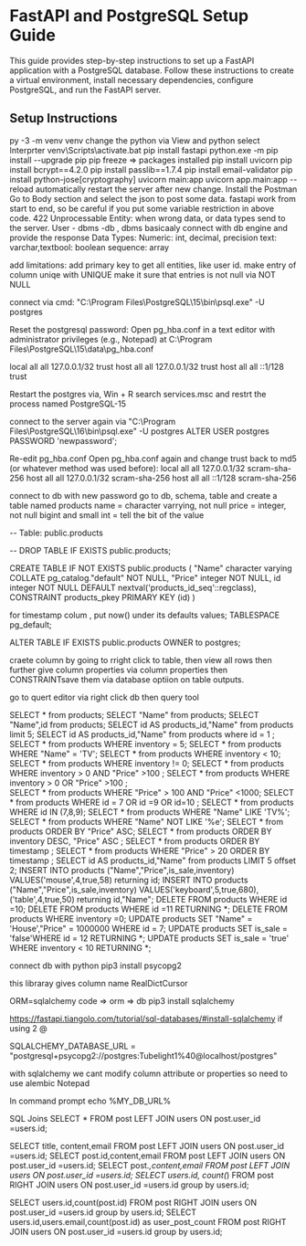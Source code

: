 # FastAPI and PostgreSQL Setup Guide

This guide provides step-by-step instructions to set up a FastAPI application with a PostgreSQL database. Follow these instructions to create a virtual environment, install necessary dependencies, configure PostgreSQL, and run the FastAPI server.

## Setup Instructions

py -3 -m venv venv
change the python via View and python select Interprter
venv\Scripts\activate.bat
pip install fastapi
python.exe -m pip install --upgrade pip
pip freeze => packages installed
pip install uvicorn
pip install bcrypt==4.2.0
pip install passlib==1.7.4
pip install email-validator
pip install python-jose[cryptography]
uvicorn main:app
uvicorn app.main:app --reload automatically restart the server after new change.
Install the Postman
Go to Body section and select the json to post some data.
fastapi work from start to end, so be careful if you put some variable restriction in above code.
422 Unprocessable Entity: when wrong data, or data types send to the server.
User - dbms -db , dbms basicaaly connect with db engine and provide the response
Data Types:
Numeric: int, decimal, precision
text: varchar,textbool: boolean
sequence: array

add limitations:
add primary key to get all entities, like user id.
make entry of column uniqe with UNIQUE
make it sure that entries is not null via NOT NULL


connect via cmd:
"C:\Program Files\PostgreSQL\15\bin\psql.exe" -U postgres

Reset the postgresql password:
Open pg_hba.conf in a text editor with administrator privileges (e.g., Notepad) at C:\Program Files\PostgreSQL\15\data\pg_hba.conf

local    all             all             127.0.0.1/32            trust
host    all             all             127.0.0.1/32            trust
host    all             all             ::1/128                 trust

Restart the postgres via,
Win + R
search services.msc and restrt the process named PostgreSQL-15

connect to the server again via 
"C:\Program Files\PostgreSQL\16\bin\psql.exe" -U postgres
ALTER USER postgres PASSWORD 'newpassword';

Re-edit pg_hba.conf
Open pg_hba.conf again and change trust back to md5 (or whatever method was used before):
local    all             all             127.0.0.1/32           scram-sha-256
host    all             all             127.0.0.1/32            scram-sha-256
host    all             all             ::1/128                 scram-sha-256


connect to db with new password
go to db, schema, table and create a table named products
name = character varrying, not null
price = integer, not null
bigint and small int = tell the bit of the value


-- Table: public.products

-- DROP TABLE IF EXISTS public.products;

CREATE TABLE IF NOT EXISTS public.products
(
    "Name" character varying COLLATE pg_catalog."default" NOT NULL,
    "Price" integer NOT NULL,
    id integer NOT NULL DEFAULT nextval('products_id_seq'::regclass),
    CONSTRAINT products_pkey PRIMARY KEY (id)
)

for timestamp colum , put now() under its defaults values;
TABLESPACE pg_default;

ALTER TABLE IF EXISTS public.products
    OWNER to postgres;


craete column by going to rright click to table, then view all rows
then further give column properties via column properties then CONSTRAINTsave them via database optiion on table outputs.

go to quert editor via right click db then query tool

SELECT * from products;
SELECT "Name" from products;
SELECT "Name",id from products;
SELECT id AS products_id,"Name" from products limit 5;
SELECT id AS products_id,"Name" from products where id = 1 ;
SELECT * from products WHERE inventory = 5;
SELECT * from products WHERE "Name" = 'TV';
SELECT * from products WHERE inventory < 10;
SELECT * from products WHERE inventory != 0;
SELECT * from products WHERE inventory > 0 AND "Price" >100 ;
SELECT * from products WHERE inventory > 0 OR "Price" >100 ;     
SELECT * from products WHERE "Price" > 100 AND "Price" <1000;
SELECT * from products WHERE id = 7 OR id =9 OR id=10 ;
SELECT * from products WHERE id IN (7,8,9);
SELECT * from products WHERE "Name" LIKE 'TV%';
SELECT * from products WHERE "Name" NOT LIKE '%e';
SELECT * from products ORDER BY "Price" ASC;
SELECT * from products ORDER BY inventory DESC, "Price" ASC ;
SELECT * from products ORDER BY timestamp ;
SELECT * from products WHERE "Price" > 20 ORDER BY timestamp ;
SELECT id AS products_id,"Name" from products LIMIT 5 offset 2;
INSERT INTO products ("Name","Price",is_sale,inventory) VALUES('mouse',4,true,58) returning id;
INSERT INTO products ("Name","Price",is_sale,inventory) VALUES('keyboard',5,true,680),('table',4,true,50) returning id,"Name";
DELETE FROM products WHERE id =10;
DELETE FROM products WHERE id =11 RETURNING *;
DELETE FROM products WHERE inventory =0;
UPDATE products SET "Name" = 'House',"Price" = 1000000 WHERE id = 7;
UPDATE products SET is_sale = 'false'WHERE id = 12 RETURNING *;
UPDATE products SET is_sale = 'true' WHERE inventory < 10 RETURNING *;

connect db with python
pip3 install psycopg2

this libraray gives column name RealDictCursor

ORM=sqlalchemy
code => orm => db
pip3 install sqlalchemy

https://fastapi.tiangolo.com/tutorial/sql-databases/#install-sqlalchemy
if using 2 @

SQLALCHEMY_DATABASE_URL = "postgresql+psycopg2://postgres:Tubelight1%40@localhost/postgres"

with sqlalchemy we cant modify column attribute or properties so need to use alembic Notepad

In command prompt
echo %MY_DB_URL%


SQL Joins
SELECT * FROM post LEFT JOIN users ON post.user_id =users.id;

SELECT title, content,email FROM post LEFT JOIN users ON post.user_id =users.id;
SELECT post.id,content,email FROM post LEFT JOIN users ON post.user_id =users.id;
SELECT post.*,content,email FROM post LEFT JOIN users ON post.user_id =users.id;
SELECT users.id, count(*) FROM post RIGHT JOIN users ON post.user_id =users.id group by users.id;

SELECT users.id,count(post.id) FROM post RIGHT JOIN users ON post.user_id =users.id group by users.id;
SELECT users.id,users.email,count(post.id) as user_post_count FROM post RIGHT JOIN users ON post.user_id =users.id group by users.id;




